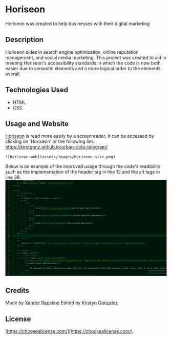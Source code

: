 # Horiseon

Horiseon was created to help businesses with their digital marketing


## Description

Horiseon aides in search engine optimization, online reputation management, and social media marketing. This project was created to aid in meeting Horiseon's accessibility standards in which the code is now both easier due to semantic elements and a more logical order to the elements overall.


## Technologies Used

- HTML
- CSS


## Usage and Website

[Horiseon](https://kirstgonz.github.io/urban-octo-telegram/) is read more easily by a screenreader. It can be accessed by clicking on 'Horiseon' or the following link.
https://kirstgonz.github.io/urban-octo-telegram/

    ![Horiseon-web](assets/images/Horiseon-site.png)

Below is an example of the improved usage through the code's readibility such as the implementation of the header tag in line 12 and the alt tage in line 38.
    ![Edited-code](assets/images/horiseon-code.png)


## Credits

Made by [Xander Rapstine](https://github.com/Xandromus) 
Edited by [Kirstyn Gonzalez](https://github.com/kirstgonz)

## License

[https://choosealicense.com/](https://choosealicense.com/).


